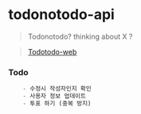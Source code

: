 # todonotodo-api

> Todonotodo? thinking about X ?

> [Todotodo-web](https://github.com/Gavinkim/todonotodo-web)

### Todo
`````sql
    - 수정시 작성자인지 확인
    - 사용자 정보 업데이트
    - 투표 하기 (중복 방지)
`````
